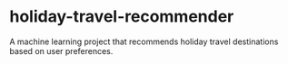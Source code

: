 # holiday-travel-recommender
A machine learning project that recommends holiday travel destinations based on user preferences.
